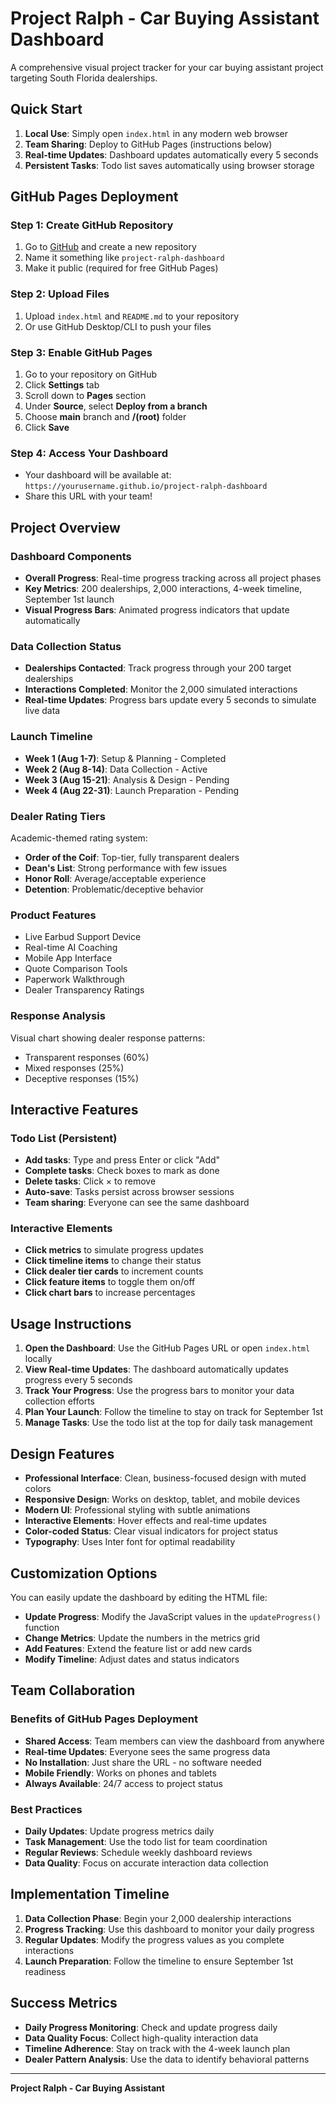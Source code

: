 # Project Ralph - Car Buying Assistant Dashboard

A comprehensive visual project tracker for your car buying assistant project targeting South Florida dealerships.

## Quick Start

1. **Local Use**: Simply open `index.html` in any modern web browser
2. **Team Sharing**: Deploy to GitHub Pages (instructions below)
3. **Real-time Updates**: Dashboard updates automatically every 5 seconds
4. **Persistent Tasks**: Todo list saves automatically using browser storage

## GitHub Pages Deployment

### Step 1: Create GitHub Repository
1. Go to [GitHub](https://github.com) and create a new repository
2. Name it something like `project-ralph-dashboard`
3. Make it public (required for free GitHub Pages)

### Step 2: Upload Files
1. Upload `index.html` and `README.md` to your repository
2. Or use GitHub Desktop/CLI to push your files

### Step 3: Enable GitHub Pages
1. Go to your repository on GitHub
2. Click **Settings** tab
3. Scroll down to **Pages** section
4. Under **Source**, select **Deploy from a branch**
5. Choose **main** branch and **/(root)** folder
6. Click **Save**

### Step 4: Access Your Dashboard
- Your dashboard will be available at: `https://yourusername.github.io/project-ralph-dashboard`
- Share this URL with your team!

## Project Overview

### Dashboard Components
- **Overall Progress**: Real-time progress tracking across all project phases
- **Key Metrics**: 200 dealerships, 2,000 interactions, 4-week timeline, September 1st launch
- **Visual Progress Bars**: Animated progress indicators that update automatically

### Data Collection Status
- **Dealerships Contacted**: Track progress through your 200 target dealerships
- **Interactions Completed**: Monitor the 2,000 simulated interactions
- **Real-time Updates**: Progress bars update every 5 seconds to simulate live data

### Launch Timeline
- **Week 1 (Aug 1-7)**: Setup & Planning - Completed
- **Week 2 (Aug 8-14)**: Data Collection - Active
- **Week 3 (Aug 15-21)**: Analysis & Design - Pending
- **Week 4 (Aug 22-31)**: Launch Preparation - Pending

### Dealer Rating Tiers
Academic-themed rating system:
- **Order of the Coif**: Top-tier, fully transparent dealers
- **Dean's List**: Strong performance with few issues  
- **Honor Roll**: Average/acceptable experience
- **Detention**: Problematic/deceptive behavior

### Product Features
- Live Earbud Support Device
- Real-time AI Coaching
- Mobile App Interface
- Quote Comparison Tools
- Paperwork Walkthrough
- Dealer Transparency Ratings

### Response Analysis
Visual chart showing dealer response patterns:
- Transparent responses (60%)
- Mixed responses (25%)
- Deceptive responses (15%)

## Interactive Features

### Todo List (Persistent)
- **Add tasks**: Type and press Enter or click "Add"
- **Complete tasks**: Check boxes to mark as done
- **Delete tasks**: Click × to remove
- **Auto-save**: Tasks persist across browser sessions
- **Team sharing**: Everyone can see the same dashboard

### Interactive Elements
- **Click metrics** to simulate progress updates
- **Click timeline items** to change their status
- **Click dealer tier cards** to increment counts
- **Click feature items** to toggle them on/off
- **Click chart bars** to increase percentages

## Usage Instructions

1. **Open the Dashboard**: Use the GitHub Pages URL or open `index.html` locally
2. **View Real-time Updates**: The dashboard automatically updates progress every 5 seconds
3. **Track Your Progress**: Use the progress bars to monitor your data collection efforts
4. **Plan Your Launch**: Follow the timeline to stay on track for September 1st
5. **Manage Tasks**: Use the todo list at the top for daily task management

## Design Features

- **Professional Interface**: Clean, business-focused design with muted colors
- **Responsive Design**: Works on desktop, tablet, and mobile devices
- **Modern UI**: Professional styling with subtle animations
- **Interactive Elements**: Hover effects and real-time updates
- **Color-coded Status**: Clear visual indicators for project status
- **Typography**: Uses Inter font for optimal readability

## Customization Options

You can easily update the dashboard by editing the HTML file:

- **Update Progress**: Modify the JavaScript values in the `updateProgress()` function
- **Change Metrics**: Update the numbers in the metrics grid
- **Add Features**: Extend the feature list or add new cards
- **Modify Timeline**: Adjust dates and status indicators

## Team Collaboration

### Benefits of GitHub Pages Deployment
- **Shared Access**: Team members can view the dashboard from anywhere
- **Real-time Updates**: Everyone sees the same progress data
- **No Installation**: Just share the URL - no software needed
- **Mobile Friendly**: Works on phones and tablets
- **Always Available**: 24/7 access to project status

### Best Practices
- **Daily Updates**: Update progress metrics daily
- **Task Management**: Use the todo list for team coordination
- **Regular Reviews**: Schedule weekly dashboard reviews
- **Data Quality**: Focus on accurate interaction data collection

## Implementation Timeline

1. **Data Collection Phase**: Begin your 2,000 dealership interactions
2. **Progress Tracking**: Use this dashboard to monitor your daily progress
3. **Regular Updates**: Modify the progress values as you complete interactions
4. **Launch Preparation**: Follow the timeline to ensure September 1st readiness

## Success Metrics

- **Daily Progress Monitoring**: Check and update progress daily
- **Data Quality Focus**: Collect high-quality interaction data
- **Timeline Adherence**: Stay on track with the 4-week launch plan
- **Dealer Pattern Analysis**: Use the data to identify behavioral patterns

---

**Project Ralph - Car Buying Assistant** 